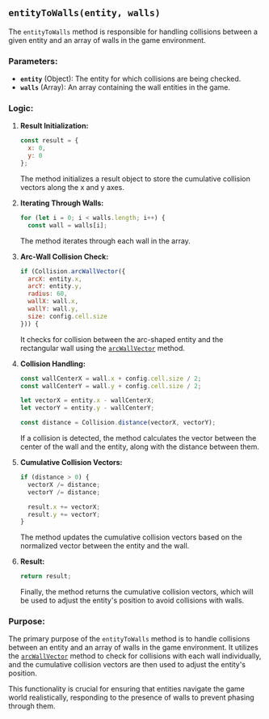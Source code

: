 ## `entityToWalls(entity, walls)`

The `entityToWalls` method is responsible for handling collisions between a given entity and an array of walls in the game environment.

### Parameters:

- **`entity`** (Object): The entity for which collisions are being checked.
- **`walls`** (Array): An array containing the wall entities in the game.

### Logic:

1. **Result Initialization:**
   ```javascript
   const result = {
     x: 0,
     y: 0
   };
   ```
   The method initializes a result object to store the cumulative collision vectors along the x and y axes.

2. **Iterating Through Walls:**
   ```javascript
   for (let i = 0; i < walls.length; i++) {
     const wall = walls[i];
   ```
   The method iterates through each wall in the array.

3. **Arc-Wall Collision Check:**
   ```javascript
   if (Collision.arcWallVector({
     arcX: entity.x,
     arcY: entity.y,
     radius: 60,
     wallX: wall.x,
     wallY: wall.y,
     size: config.cell.size
   })) {
   ```
   It checks for collision between the arc-shaped entity and the rectangular wall using the [`arcWallVector`](arc-wall-vector.md) method.

4. **Collision Handling:**
   ```javascript
   const wallCenterX = wall.x + config.cell.size / 2;
   const wallCenterY = wall.y + config.cell.size / 2;
   
   let vectorX = entity.x - wallCenterX;
   let vectorY = entity.y - wallCenterY;
   
   const distance = Collision.distance(vectorX, vectorY);
   ```

   If a collision is detected, the method calculates the vector between the center of the wall and the entity, along with the distance between them.

5. **Cumulative Collision Vectors:**
   ```javascript
   if (distance > 0) {
     vectorX /= distance;
     vectorY /= distance;
   
     result.x += vectorX;
     result.y += vectorY;
   }
   ```
   The method updates the cumulative collision vectors based on the normalized vector between the entity and the wall.

6. **Result:**
   ```javascript
   return result;
   ```
   Finally, the method returns the cumulative collision vectors, which will be used to adjust the entity's position to avoid collisions with walls.

### Purpose:

The primary purpose of the `entityToWalls` method is to handle collisions between an entity and an array of walls in the game environment. It utilizes the [`arcWallVector`](arc-wall-vector.md) method to check for collisions with each wall individually, and the cumulative collision vectors are then used to adjust the entity's position.

This functionality is crucial for ensuring that entities navigate the game world realistically, responding to the presence of walls to prevent phasing through them.